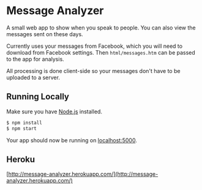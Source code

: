 # Message Analyzer

A small web app to show when you speak to people. You can also view the messages sent on these days.

Currently uses your messages from Facebook, which you will need to download from Facebook settings. Then ```html/messages.htm``` can be passed to the app for analysis.

All processing is done client-side so your messages don't have to be uploaded to a server.

## Running Locally

Make sure you have [Node.js](http://nodejs.org/) installed.

```sh
$ npm install
$ npm start
```

Your app should now be running on [localhost:5000](http://localhost:5000/).

## Heroku

[http://message-analyzer.herokuapp.com/](http://message-analyzer.herokuapp.com/)
